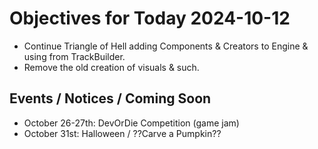 # Objectives for Today 2024-10-12

- Continue Triangle of Hell adding Components & Creators to Engine & using from TrackBuilder.
- Remove the old creation of visuals & such.

## Events / Notices / Coming Soon

- October 26-27th: DevOrDie Competition (game jam)
- October 31st: Halloween / ??Carve a Pumpkin??
